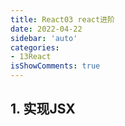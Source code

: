 ```yaml
---
title: React03 react进阶
date: 2022-04-22
sidebar: 'auto'
categories:
- 13React
isShowComments: true
---
```


## 1. 实现JSX

 